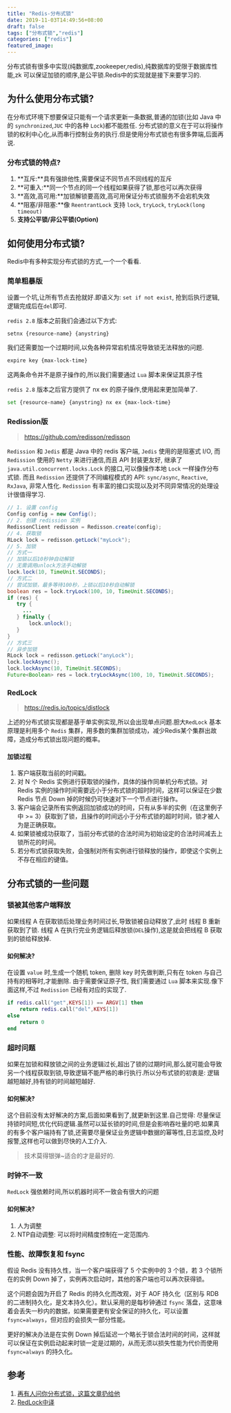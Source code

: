 ```yaml
---
title: "Redis-分布式锁"
date: 2019-11-03T14:49:56+08:00
draft: false
tags: ["分布式锁","redis"]
categories: ["redis"]
featured_image:
---
```


分布式锁有很多中实现(纯数据库,zookeeper,redis),纯数据库的受限于数据库性能,zk 可以保证加锁的顺序,是公平锁.Redis中的实现就是接下来要学习的.

<!--more-->

## 为什么使用分布式锁?

在分布式环境下想要保证只能有一个请求更新一条数据,普通的加锁(比如 Java 中的 `synchronized`,`JUC` 中的各种 `Lock`)都不能胜任. 分布式锁的意义在于可以将操作锁的权利中心化,从而串行控制业务的执行.但是使用分布式锁也有很多弊端,后面再说.

### 分布式锁的特点?

1. **互斥:**具有强排他性,需要保证不同节点不同线程的互斥
2. **可重入:**同一个节点的同一个线程如果获得了锁,那也可以再次获得
3. **高效,高可用:**加锁解锁要高效,高可用保证分布式锁服务不会宕机失效
4. **阻塞/非阻塞:**像 `ReentrantLock` 支持 `lock`, `tryLock`, `tryLock(long timeout)`
5. **支持公平锁/非公平锁(Option)**

## 如何使用分布式锁?

Redis中有多种实现分布式锁的方式,一个一个看看.

### 简单粗暴版

设置一个坑,让所有节点去抢就好.即语义为: `set if not exist`, 抢到后执行逻辑,逻辑完成后在`del`即可.

`redis 2.8` 版本之前我们会通过以下方式:

```
setnx {resource-name} {anystring}
```

 我们还需要加一个过期时间,以免各种异常宕机情况导致锁无法释放的问题.

```bash
expire key {max-lock-time}
```

这两条命令并不是原子操作的,所以我们需要通过 `Lua` 脚本来保证其原子性

`redis 2.8` 版本之后官方提供了 nx ex 的原子操作,使用起来更加简单了.

```bash
set {resource-name} {anystring} nx ex {max-lock-time}
```

### Redission版

> https://github.com/redisson/redisson

`Redission` 和 `Jedis` 都是 Java 中的 redis 客户端, `Jedis` 使用的是阻塞式 I/O, 而 `Redission` 使用的 `Netty` 来进行通信,而且 API 封装更友好, 继承了 `java.util.concurrent.locks.Lock` 的接口,可以像操作本地 `Lock` 一样操作分布式锁. 而且 `Redission` 还提供了不同编程模式的 API: `sync/async`, `Reactive`, `RxJava`, 非常人性化. `Redission` 有丰富的接口实现以及对不同异常情况的处理设计很值得学习.

```java
// 1. 设置 config
Config config = new Config();
// 2. 创建 redission 实例
RedissonClient redisson = Redisson.create(config);
// 4. 获取锁
RLock lock = redisson.getLock("myLock");
// 5. 加锁
// 方式一
// 加锁以后10秒钟自动解锁
// 无需调用unlock方法手动解锁
lock.lock(10, TimeUnit.SECONDS);
// 方式二
// 尝试加锁，最多等待100秒，上锁以后10秒自动解锁
boolean res = lock.tryLock(100, 10, TimeUnit.SECONDS);
if (res) {
   try {
     ...
   } finally {
       lock.unlock();
   }
}
// 方式三
// 异步加锁
RLock lock = redisson.getLock("anyLock");
lock.lockAsync();
lock.lockAsync(10, TimeUnit.SECONDS);
Future<Boolean> res = lock.tryLockAsync(100, 10, TimeUnit.SECONDS);
```

### RedLock

> https://redis.io/topics/distlock

上述的分布式锁实现都是基于单实例实现,所以会出现单点问题.胆大`RedLock` 基本原理是利用多个 `Redis` 集群，用多数的集群加锁成功，减少Redis某个集群出故障，造成分布式锁出现问题的概率。

#### 加锁过程

1. 客户端获取当前的时间戳。
2. 对 N 个 Redis 实例进行获取锁的操作，具体的操作同单机分布式锁。对 Redis 实例的操作时间需要远小于分布式锁的超时时间，这样可以保证在少数 Redis 节点 Down 掉的时候仍可快速对下一个节点进行操作。
3. 客户端会记录所有实例返回加锁成功的时间，只有从多半的实例（在这里例子中 >= 3）获取到了锁，且操作的时间远小于分布式锁的超时时间，锁才被人为是正确获取。
4. 如果锁被成功获取了，当前分布式锁的合法时间为初始设定的合法时间减去上锁所花的时间。
5. 若分布式锁获取失败，会强制对所有实例进行锁释放的操作，即使这个实例上不存在相应的键值。



## 分布式锁的一些问题

### 锁被其他客户端释放

如果线程 A 在获取锁后处理业务时间过长,导致锁被自动释放了,此时 线程 B 重新获取到了锁. 线程 A 在执行完业务逻辑后释放锁(`DEL`操作),这是就会把线程 B 获取到的锁给释放掉.

#### 如何解决?

在设置 `value` 时,生成一个随机 token, 删除 key 时先做判断,只有在 token 与自己持有的相等时,才能删除. 由于需要保证原子性, 我们需要通过 `Lua` 脚本来实现.像下面这样,不过 `Redission` 已经有对应的实现了.

```lua
if redis.call("get",KEYS[1]) == ARGV[1] then
    return redis.call("del",KEYS[1])
else
    return 0
end
```

### 超时问题

如果在加锁和释放锁之间的业务逻辑过长,超出了锁的过期时间,那么就可能会导致另一个线程获取到锁,导致逻辑不能严格的串行执行.所以分布式锁的初衷是: 逻辑越短越好,持有锁的时间越短越好.

#### 如何解决?

这个目前没有太好解决的方案,后面如果看到了,就更新到这里.自己觉得: 尽量保证持锁时间短,优化代码逻辑.虽然可以延长锁的时间,但是会影响吞吐量的吧.如果真的有多个客户端持有了锁,还需要尽量保证业务逻辑中数据的幂等性,日志监控,及时报警,这样也可以做到尽快的人工介入.

> 技术莫得银弹~适合的才是最好的.

### 时钟不一致

`RedLock` 强依赖时间,所以机器时间不一致会有很大的问题

#### 如何解决?

1. 人为调整
2. NTP自动调整: 可以将时间精度控制在一定范围内.

### 性能、故障恢复和 fsync

假设 Redis 没有持久性，当一个客户端获得了 5 个实例中的 3 个锁，若 3 个锁所在的实例 Down 掉了，实例再次启动时，其他的客户端也可以再次获得锁。

这个问题会因为开启了 Redis 的持久化而改观，对于 AOF 持久化（区别与 RDB 的二进制持久化，是文本持久化）。默认采用的是每秒钟通过 `fsync` 落盘，这意味着会丢失一秒内的数据，如果需要更有安全保证的持久化，可以设置 `fsync=always`，但对应的会损失一部分性能。

更好的解决办法是在实例 Down 掉后延迟一个略长于锁合法时间的时间，这样就可以保证在实例启动起来时锁一定是过期的，从而无须以损失性能为代价而使用 `fsync=always` 的持久化。

## 参考

1. [再有人问你分布式锁，这篇文章扔给他](https://juejin.im/post/5bbb0d8df265da0abd3533a5)
2. [RedLock中译](https://blog.brickgao.com/2018/05/06/distributed-lock-with-redlock/)